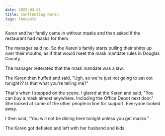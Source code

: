 ```yaml
---
date: 2022-03-01
title: Confronting Karen
tags: thoughts
---
```


Karen and her family came in without masks and then asked if the restaurant had masks for them.

The manager said no. So the Karen's family starts pulling their shirts up over their mouths, as if that would meet the mask mandate rules in Douglas County.

The manager reiterated that the mask mandate was a law.

The Karen then huffed and said, "Ugh, so we're just not going to eat out tonight?? Is that what you're telling me?"

That's when I stepped on the scene. I glared at the Karen and said, "You can buy a mask almost anywhere. Including the Office Depot next door." She looked at some of the other people in line for support. Everyone looked away.

I then said, "You will not be dining here tonight unless you get masks."

The Karen got deflated and left with her husband and kids.
